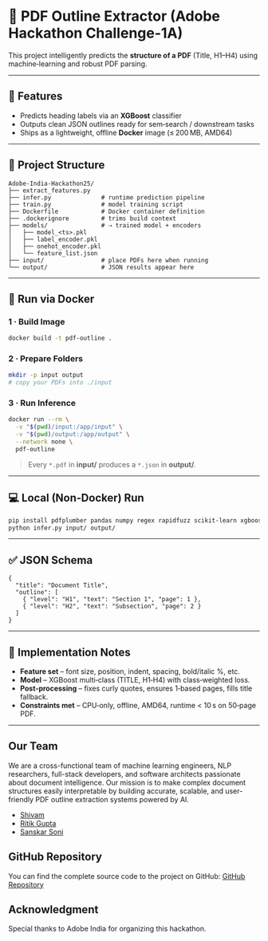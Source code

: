 # 📄 PDF Outline Extractor (Adobe Hackathon Challenge-1A)

This project intelligently predicts the **structure of a PDF** (Title, H1–H4) using machine‑learning and robust PDF parsing.

---

## 🚀 Features

* Predicts heading labels via an **XGBoost** classifier
* Outputs clean JSON outlines ready for sem‑search / downstream tasks
* Ships as a lightweight, offline **Docker** image (≤ 200 MB, AMD64)

---

## 📂 Project Structure

```text
Adobe-India-Hackathon25/
├── extract_features.py   
├── infer.py              # runtime prediction pipeline
├── train.py              # model training script 
├── Dockerfile            # Docker container definition
├── .dockerignore         # trims build context
├── models/               # ⇢ trained model + encoders
│   ├── model_<ts>.pkl
│   ├── label_encoder.pkl
│   ├── onehot_encoder.pkl
│   └── feature_list.json
├── input/                # place PDFs here when running
└── output/               # JSON results appear here
```

---

## 🐳 Run via Docker

### 1 · Build Image

```bash
docker build -t pdf-outline .
```

### 2 · Prepare Folders

```bash
mkdir -p input output
# copy your PDFs into ./input
```

### 3 · Run Inference

```bash
docker run --rm \
  -v "$(pwd)/input:/app/input" \
  -v "$(pwd)/output:/app/output" \
  --network none \
  pdf-outline
```

> Every `*.pdf` in **input/** produces a `*.json` in **output/**.

---

## 💻 Local (Non‑Docker) Run

```bash
pip install pdfplumber pandas numpy regex rapidfuzz scikit-learn xgboost joblib
python infer.py input/ output/
```

---

## ✅ JSON Schema

```jsonc
{
  "title": "Document Title",
  "outline": [
    { "level": "H1", "text": "Section 1", "page": 1 },
    { "level": "H2", "text": "Subsection", "page": 2 }
  ]
}
```

---

## 📌 Implementation Notes

* **Feature set** – font size, position, indent, spacing, bold/italic %, etc.
* **Model** – XGBoost multi‑class (TITLE, H1‑H4) with class‑weighted loss.
* **Post‑processing** – fixes curly quotes, ensures 1‑based pages, fills title fallback.
* **Constraints met** – CPU‑only, offline, AMD64, runtime < 10 s on 50‑page PDF.

---
## Our Team
We are a cross-functional team of machine learning engineers, NLP researchers, full-stack developers, and software architects passionate about document intelligence. Our mission is to make complex document structures easily interpretable by building accurate, scalable, and user-friendly PDF outline extraction systems powered by AI.


- [Shivam](https://github.com/myselfshivams)
- [Ritik Gupta](https://github.com/ritikgupta06)
- [Sanskar Soni](https://github.com/sunscar-sony)


## GitHub Repository
You can find the complete source code to the project on GitHub:
[GitHub Repository](https://github.com/itshivams/PDF-Outline-Extractor/)

## Acknowledgment
Special thanks to Adobe India for organizing this hackathon.
